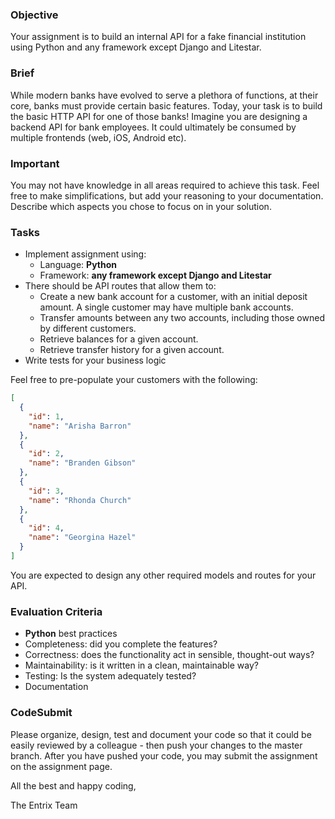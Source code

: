 ### Objective

Your assignment is to build an internal API for a fake financial institution using Python and any framework except Django and Litestar.

### Brief

While modern banks have evolved to serve a plethora of functions, at their core, banks must provide certain basic features. Today, your task is to build the basic HTTP API for one of those banks! Imagine you are designing a backend API for bank employees. It could ultimately be consumed by multiple frontends (web, iOS, Android etc).

### Important
You may not have knowledge in all areas required to achieve this task. Feel free to make simplifications, but add your reasoning to your documentation. Describe which aspects you chose to focus on in your solution.

### Tasks

- Implement assignment using:
  - Language: **Python**
  - Framework: **any framework except Django and Litestar** 
- There should be API routes that allow them to:
  - Create a new bank account for a customer, with an initial deposit amount. A
    single customer may have multiple bank accounts.
  - Transfer amounts between any two accounts, including those owned by
    different customers.
  - Retrieve balances for a given account.
  - Retrieve transfer history for a given account.
- Write tests for your business logic

Feel free to pre-populate your customers with the following:

```json
[
  {
    "id": 1,
    "name": "Arisha Barron"
  },
  {
    "id": 2,
    "name": "Branden Gibson"
  },
  {
    "id": 3,
    "name": "Rhonda Church"
  },
  {
    "id": 4,
    "name": "Georgina Hazel"
  }
]
```

You are expected to design any other required models and routes for your API.

### Evaluation Criteria

- **Python** best practices
- Completeness: did you complete the features?
- Correctness: does the functionality act in sensible, thought-out ways?
- Maintainability: is it written in a clean, maintainable way?
- Testing: Is the system adequately tested?
- Documentation

### CodeSubmit

Please organize, design, test and document your code so that it could be easily reviewed by a colleague - then push your changes to the master branch. After you have pushed your code, you may submit the assignment on the assignment page.

All the best and happy coding,

The Entrix Team